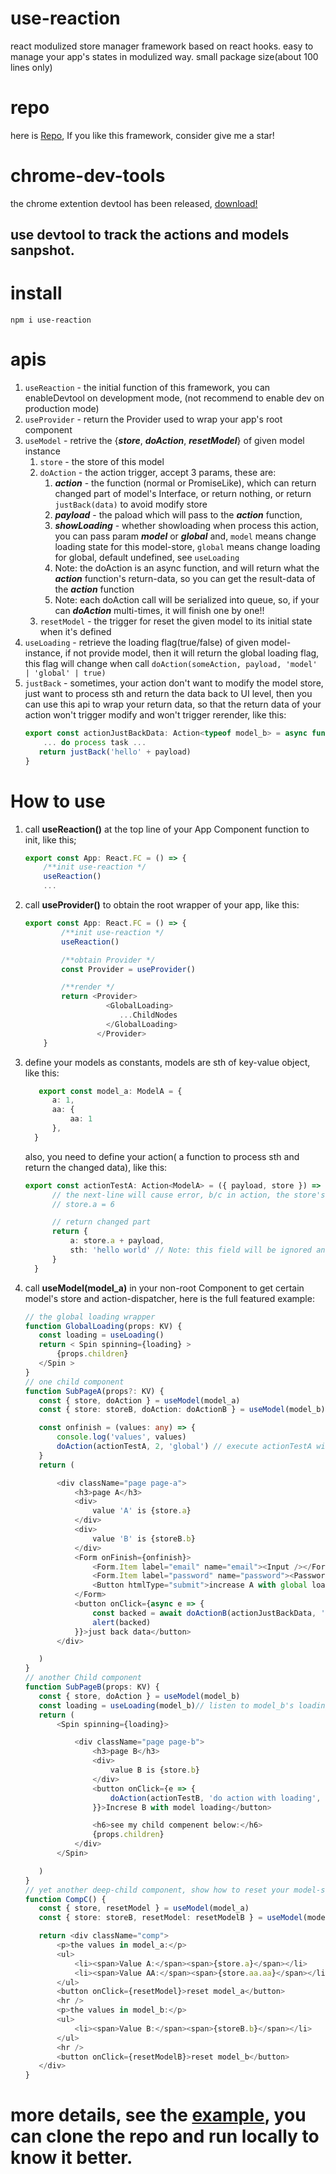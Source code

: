 # use-reaction
react modulized store manager framework based on react hooks.
easy to manage your app's states in modulized way.
small package size(about 100 lines only)
# repo
here is [Repo](https://github.com/swellee/use-reaction), If you like this framework, consider give me a star!
# chrome-dev-tools
the chrome extention devtool has been released, [download!](https://raw.githubusercontent.com/swellee/use-reaction/main/chrome_extention/build.crx)
## use devtool to track the actions and models sanpshot.
# install
```shell
npm i use-reaction
```
# apis
1. `useReaction` - the initial function of this framework, you can enableDevtool on development mode, (not recommend to enable dev on production mode)
2. `useProvider` - return the Provider used to wrap your app's root component
3. `useModel` - retrive the {***store***, ***doAction***, ***resetModel***} of given model instance
   1. `store` - the store of this model
   2. `doAction` - the action trigger, accept 3 params, these are:
      1. ***action*** - the function (normal or PromiseLike), which can return changed part of model's Interface, or return nothing, or return `justBack(data)` to avoid modify store
      2. ***payload*** - the paload which will pass to the ***action*** function,
      3. ***showLoading*** - whether showloading when process this action, you can pass param ***model*** or ***global*** and, `model` means change loading state for this model-store, `global` means change loading for global, default undefined, see `useLoading`
      4. Note: the doAction is an async function, and will return what the ***action*** function's return-data, so you can get the result-data of the ***action*** function
      5. Note: each doAction call will be serialized into queue, so, if your can ***doAction*** multi-times, it will finish one by one!!
   3. `resetModel` - the trigger for reset the given model to its initial state when it's defined
4. `useLoading` - retrieve the loading flag(true/false) of given model-instance, if not provide model, then it will return the global loading flag, this flag will change when call `doAction(someAction, payload, 'model' | 'global' | true)`
5. `justBack` - sometimes, your action don't want to modify the model store, just want to process sth and return the data back to UI level, then you can use this api to wrap your return data, so that the return data of your action won't trigger modify and won't trigger rerender, like this:
    ```typescript
    export const actionJustBackData: Action<typeof model_b> = async function({ payload }) {
        ... do process task ...
       return justBack('hello' + payload)
   }
    ```

# How to use
1. call **useReaction()** at the top line of your App Component function to init, like this;

    ```typescript
    export const App: React.FC = () => {
        /**init use-reaction */
        useReaction()
        ...
    ```
2. call **useProvider()** to obtain the root wrapper of your app, like this:

    ```typescript
    export const App: React.FC = () => {
            /**init use-reaction */
            useReaction()

            /**obtain Provider */
            const Provider = useProvider()

            /**render */
            return <Provider>
                      <GlobalLoading>
                         ...ChildNodes
                      </GlobalLoading>
                    </Provider>
        }
    ```
3. define your models as constants, models are sth of key-value object,
    like this:
    ```typescript
       export const model_a: ModelA = {
          a: 1,
          aa: {
              aa: 1
          },
      }
    ```
    also, you need to define your action( a function to process sth and return the changed data), 
    like this:
    ```typescript
    export const actionTestA: Action<ModelA> = ({ payload, store }) => {
          // the next-line will cause error, b/c in action, the store's prop can't be modified directly
          // store.a = 6

          // return changed part
          return {
              a: store.a + payload,
              sth: 'hello world' // Note: this field will be ignored and won't be added into model_a b/c the field 'sth' is not defined in ModelA !!!
          }
      }
    ```
4. call **useModel(model_a)** in your non-root Component to get certain model's store and action-dispatcher, here is the full featured example:
    ```typescript
    // the global loading wrapper
    function GlobalLoading(props: KV) {
       const loading = useLoading()
       return < Spin spinning={loading} >
           {props.children}
       </Spin >
    }
    // one child component
    function SubPageA(props?: KV) {
       const { store, doAction } = useModel(model_a)
       const { store: storeB, doAction: doActionB } = useModel(model_b)

       const onfinish = (values: any) => {
           console.log('values', values)
           doAction(actionTestA, 2, 'global') // execute actionTestA with global loading
       }
       return (

           <div className="page page-a">
               <h3>page A</h3>
               <div>
                   value 'A' is {store.a}
               </div>
               <div>
                   value 'B' is {storeB.b}
               </div>
               <Form onFinish={onfinish}>
                   <Form.Item label="email" name="email"><Input /></Form.Item>
                   <Form.Item label="password" name="password"><Password /></Form.Item>
                   <Button htmlType="submit">increase A with global loading</Button>
               </Form>
               <button onClick={async e => {
                   const backed = await doActionB(actionJustBackData, ',world:' + Date.now())
                   alert(backed)
               }}>just back data</button>
           </div>

       )
   }
   // another Child component
   function SubPageB(props: KV) {
       const { store, doAction } = useModel(model_b)
       const loading = useLoading(model_b)// listen to model_b's loading state
       return (
           <Spin spinning={loading}>

               <div className="page page-b">
                   <h3>page B</h3>
                   <div>
                       value B is {store.b}
                   </div>
                   <button onClick={e => {
                       doAction(actionTestB, 'do action with loading', 'model') // execute actionTestB with model-loading
                   }}>Increse B with model loading</button>

                   <h6>see my child compenent below:</h6>
                   {props.children}
               </div>
           </Spin>

       )
   }
    // yet another deep-child component, show how to reset your model-store
   function CompC() {
       const { store, resetModel } = useModel(model_a)
       const { store: storeB, resetModel: resetModelB } = useModel(model_b)

       return <div className="comp">
           <p>the values in model_a:</p>
           <ul>
               <li><span>Value A:</span><span>{store.a}</span></li>
               <li><span>Value AA:</span><span>{store.aa.aa}</span></li>
           </ul>
           <button onClick={resetModel}>reset model_a</button>
           <hr />
           <p>the values in model_b:</p>
           <ul>
               <li><span>Value B:</span><span>{storeB.b}</span></li>
           </ul>
           <hr />
           <button onClick={resetModelB}>reset model_b</button>
       </div>
   }
    ```
    
# more details, see the [example](https://github.com/swellee/use-reaction/blob/main/src/app.tsx), you can clone the repo and run locally to know it better.